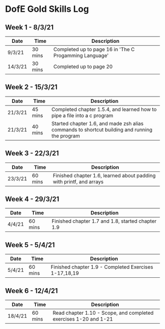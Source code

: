 # DofE Gold Skills Log

## Week 1 - 8/3/21
| Date | Time | Description |
|------|------|-------------|
|9/3/21|30 mins|Completed up to page 16 in 'The C Progamming Language'|
|14/3/21|30 mins|Completed up to page 20|

## Week 2 - 15/3/21
| Date | Time | Description |
|------|------|-------------|
|21/3/21|45 mins|Completed chapter 1.5.4, and learned how to pipe a file into a c program|
|21/3/21|40 mins|Started chapter 1.6, and made zsh alias commands to shortcut building and running the program|

## Week 3 - 22/3/21
| Date | Time | Description |
|------|------|-------------|
|23/3/21|60 mins|Finished chapter 1.6, learned about padding with printf, and arrays|

## Week 4 - 29/3/21
| Date | Time | Description |
|------|------|-------------|
|4/4/21|60 mins|Finished chapter 1.7 and 1.8, started chapter 1.9|

## Week 5 - 5/4/21
| Date | Time | Description |
|------|------|-------------|
|5/4/21|60 mins|Finished chapter 1.9 - Completed Exercises 1-17,18,19|

## Week 6 - 12/4/21
| Date | Time | Description |
|------|------|-------------|
|18/4/21|60 mins|Read chapter 1.10 - Scope, and completed exercises 1-20 and 1-21|


